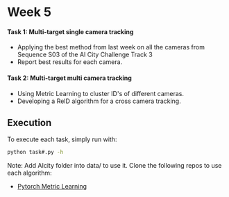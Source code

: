 # Week 5

#### Task 1: Multi-target single camera tracking

* Applying the best method from last week on all the cameras from Sequence S03 of the AI City Challenge Track 3
* Report best results for each camera.

#### Task 2: Multi-target multi camera tracking

* Using Metric Learning to cluster ID's of different cameras.
* Developing a ReID algorithm for a cross camera tracking.

## Execution
 
To execute each task, simply run with:

```bash
python task#.py -h
```


Note: Add AIcity folder into data/ to use it. Clone the following repos to use each algorithm:

+ [Pytorch Metric Learning](https://github.com/KevinMusgrave/pytorch-metric-learning)

